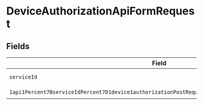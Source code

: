 # DeviceAuthorizationApiFormRequest


## Fields

| Field                                                                                                                                                                                                                               | Type                                                                                                                                                                                                                                | Required                                                                                                                                                                                                                            | Description                                                                                                                                                                                                                         |
| ----------------------------------------------------------------------------------------------------------------------------------------------------------------------------------------------------------------------------------- | ----------------------------------------------------------------------------------------------------------------------------------------------------------------------------------------------------------------------------------- | ----------------------------------------------------------------------------------------------------------------------------------------------------------------------------------------------------------------------------------- | ----------------------------------------------------------------------------------------------------------------------------------------------------------------------------------------------------------------------------------- |
| `serviceId`                                                                                                                                                                                                                         | *String*                                                                                                                                                                                                                            | :heavy_check_mark:                                                                                                                                                                                                                  | A service ID.                                                                                                                                                                                                                       |
| `1api1Percent7BserviceIdPercent7D1device1authorizationPostRequestBodyContentApplication1jsonSchema`                                                                                                                                 | [1api1Percent7BserviceIdPercent7D1device1authorizationPostRequestBodyContentApplication1jsonSchema](../../models/components/Oneapi1Percent7BserviceIdPercent7D1device1authorizationPostRequestBodyContentApplication1jsonSchema.md) | :heavy_check_mark:                                                                                                                                                                                                                  | N/A                                                                                                                                                                                                                                 |